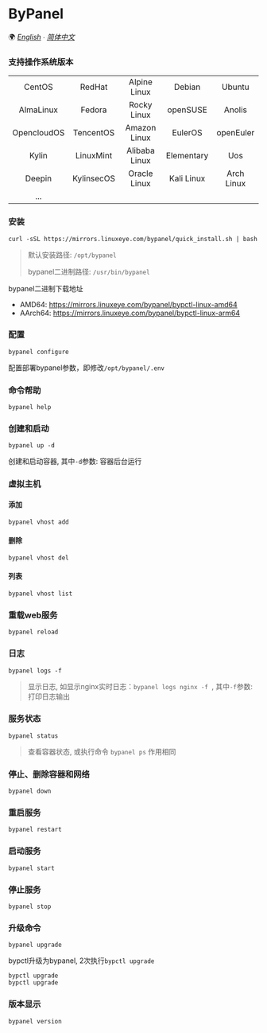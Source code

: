 # ByPanel

🌍 *[English](README.md) ∙ [简体中文](README-CN.md)*

### 支持操作系统版本
|             |            |               |            |            |
|:-----------:|:----------:|:-------------:|:----------:|:----------:|
| CentOS      | RedHat     | Alpine Linux  | Debian     | Ubuntu     |
| AlmaLinux   | Fedora     | Rocky Linux   | openSUSE   | Anolis     |
| OpencloudOS | TencentOS  | Amazon Linux  | EulerOS    | openEuler  |
| Kylin       | LinuxMint  | Alibaba Linux | Elementary | Uos        |
| Deepin      | KylinsecOS | Oracle Linux  | Kali Linux | Arch Linux |
| ...         |            |               |            |            |


### 安装
```
curl -sSL https://mirrors.linuxeye.com/bypanel/quick_install.sh | bash
```
> 默认安装路径: `/opt/bypanel`
>
> bypanel二进制路径: `/usr/bin/bypanel`

bypanel二进制下载地址
* AMD64: https://mirrors.linuxeye.com/bypanel/bypctl-linux-amd64
* AArch64: https://mirrors.linuxeye.com/bypanel/bypctl-linux-arm64

### 配置
```
bypanel configure
```
配置部署bypanel参数，即修改`/opt/bypanel/.env`

### 命令帮助
```
bypanel help
```

### 创建和启动
```
bypanel up -d
```
创建和启动容器, 其中`-d`参数: 容器后台运行

### 虚拟主机
#### 添加
```
bypanel vhost add
```
#### 删除
```
bypanel vhost del
```
#### 列表
```
bypanel vhost list
```

### 重载web服务
```
bypanel reload
```

### 日志
```
bypanel logs -f
```
> 显示日志, 如显示nginx实时日志：`bypanel logs nginx -f `, 其中`-f`参数: 打印日志输出

### 服务状态
```
bypanel status
```
> 查看容器状态, 或执行命令 `bypanel ps` 作用相同

### 停止、删除容器和网络
```
bypanel down
```

### 重启服务
```
bypanel restart
```

### 启动服务
```
bypanel start
```

### 停止服务
```
bypanel stop
```

### 升级命令
```
bypanel upgrade
```
bypctl升级为bypanel, 2次执行`bypctl upgrade`
```
bypctl upgrade
bypctl upgrade
```

### 版本显示
```
bypanel version
```